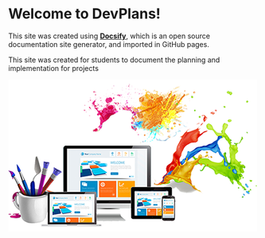 # Welcome to DevPlans!

This site was created using [**Docsify**](https://docsify.js.org), which is an open source documentation site generator, and imported in GitHub pages. 

This site was created for students to document the planning and implementation for projects

![Welcome to Opensource.com](./images/cover.jpg)

